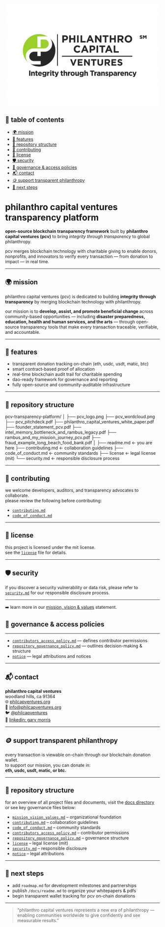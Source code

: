 <p align="center">
  <img src="./Philanthro-Capital-Ventures/media/pcv_logo.png" width="500" alt="philanthro capital ventures logo">
</p>

## 📑 table of contents
- [🌍 mission](#-mission)
- [🔗 features](#-features)
- [🧠 repository structure](#-repository-structure)
- [🤝 contributing](#-contributing)
- [🧾 license](#-license)
- [🛡️ security](#-security)
- [🧩 governance & access policies](#-governance--access-policies)
- [📬 contact](#-contact)
- [🪙 support transparent philanthropy](#-support-transparent-philanthropy)
- [🔮 next steps](#-next-steps)

# philanthro capital ventures transparency platform

**open-source blockchain transparency framework** built by **philanthro capital ventures (pcv)** to bring *integrity through transparency* to global philanthropy.

pcv merges blockchain technology with charitable giving to enable donors, nonprofits, and innovators to verify every transaction — from donation to impact — in real time.

---

## 🌍 mission

philanthro capital ventures (pcv) is dedicated to building **integrity through transparency** by merging blockchain technology with philanthropy.  

our mission is to **develop, assist, and promote beneficial change** across community-based opportunities — including **disaster preparedness, education, health and human services, and the arts** — through open-source transparency tools that make every transaction traceable, verifiable, and accountable.

---

## 🔗 features

- transparent donation tracking on-chain (eth, usdc, usdt, matic, btc)  
- smart contract-based proof of allocation  
- real-time blockchain audit trail for charitable spending  
- dao-ready framework for governance and reporting  
- fully open-source and community-auditable infrastructure  

---

## 🧠 repository structure

pcv-transparency-platform/
│
├── pcv_logo.png
├── pcv_wordcloud.png
├── pcv_pitchdeck.pdf
├── philanthro_capital_ventures_white_paper.pdf
├── founder_statement_pcv.pdf
├── intel_memory_bottleneck_and_rambus_legacy.pdf
├── rambus_and_my_mission_journey_pcv.pdf
├── fraud_example_long_beach_food_bank.pdf
│
├── readme.md                 ← you are here
├── contributing.md           ← collaboration guidelines
├── code_of_conduct.md        ← community standards
├── license                   ← legal license (mit)
└── security.md               ← responsible disclosure process

---

## 🤝 contributing

we welcome developers, auditors, and transparency advocates to collaborate.  
please review the following before contributing:

- [`contributing.md`](./contributing.md)  
- [`code_of_conduct.md`](./code_of_conduct.md)

---

## 🧾 license

this project is licensed under the mit license.  
see the [`license`](./license) file for details.

---

## 🛡️ security

if you discover a security vulnerability or data risk, please refer to  
[`security.md`](./security.md) for our responsible disclosure process.

---

➡️ learn more in our [mission, vision & values](./mission_vision_values.md) statement.

## 🧩 governance & access policies

---

- [`contributors_access_policy.md`](./contributors_access_policy.md) — defines contributor permissions  
- [`repository_governance_policy.md`](./repository_governance_policy.md) — outlines decision-making & structure  
- [`notice`](./notice) — legal attributions and notices

---

## 📬 contact  

**philanthro capital ventures**  
woodland hills, ca 91364  
🌐 [philcapventures.org](https://philcapventures.org)  
📧 [info@philcapventures.org](mailto:info@philcapventures.org)  
🐦 [@philcapventures](https://x.com/philcapventures)  
💼 [linkedin: gary morris](https://www.linkedin.com/in/gary-morris-19b67219/)  

---

## 🪙 support transparent philanthropy

every transaction is viewable on-chain through our blockchain donation wallet.  
to support our mission, you can donate in:  
**eth, usdc, usdt, matic, or btc.**

---

## 🧠 repository structure

for an overview of all project files and documents, visit the [docs directory](./docs/)  
or see key governance files below:

- [`mission_vision_values.md`](./mission_vision_values.md) – organizational foundation  
- [`contributing.md`](./contributing.md) – collaboration guidelines  
- [`code_of_conduct.md`](./code_of_conduct.md) – community standards  
- [`contributors_access_policy.md`](./contributors_access_policy.md) – contributor permissions  
- [`repository_governance_policy.md`](./repository_governance_policy.md) – governance structure  
- [`license`](./license) – legal license (mit)  
- [`security.md`](./security.md) – responsible disclosure  
- [`notice`](./notice) – legal attributions  

---

## 🔮 next steps

- add `roadmap.md` for development milestones and partnerships  
- publish `/docs/readme.md` to organize your whitepapers & pdfs  
- begin transparent wallet tracking for pcv on-chain donations

---

> “philanthro capital ventures represents a new era of philanthropy — enabling communities worldwide to give confidently and see measurable results.”
